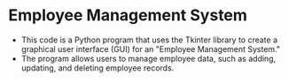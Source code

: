 # Employee Management System
* This code is a Python program that uses the Tkinter library to create a graphical user interface (GUI) for an "Employee Management System."
* The program allows users to manage employee data, such as adding, updating, and deleting employee records. 
